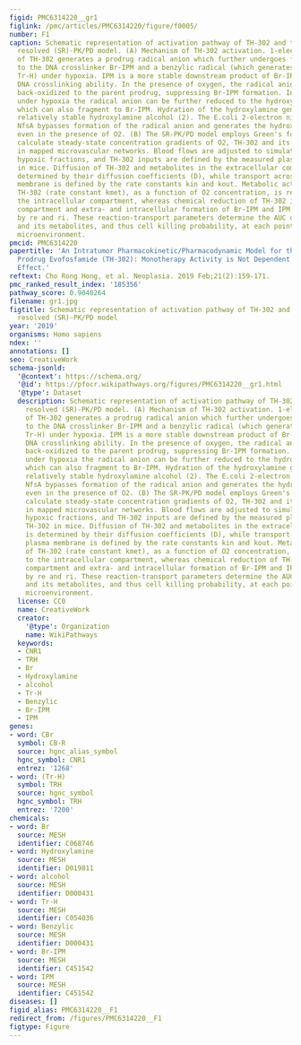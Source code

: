 ```yaml
---
figid: PMC6314220__gr1
figlink: /pmc/articles/PMC6314220/figure/f0005/
number: F1
caption: Schematic representation of activation pathway of TH-302 and the spatially
  resolved (SR)-PK/PD model. (A) Mechanism of TH-302 activation. 1-electron reduction
  of TH-302 generates a prodrug radical anion which further undergoes fragmentation
  to the DNA crosslinker Br-IPM and a benzylic radical (which generates ‘Trigger-H';
  Tr-H) under hypoxia. IPM is a more stable downstream product of Br-IPM that retains
  DNA crosslinking ability. In the presence of oxygen, the radical anion is rapidly
  back-oxidized to the parent prodrug, suppressing Br-IPM formation. In addition,
  under hypoxia the radical anion can be further reduced to the hydroxylamine (1),
  which can also fragment to Br-IPM. Hydration of the hydroxylamine generates the
  relatively stable hydroxylamine alcohol (2). The E.coli 2-electron nitroreductase
  NfsA bypasses formation of the radical anion and generates the hydroxylamine (1)
  even in the presence of O2. (B) The SR-PK/PD model employs Green's functions to
  calculate steady-state concentration gradients of O2, TH-302 and its metabolites
  in mapped microvascular networks. Blood flows are adjusted to simulate observed
  hypoxic fractions, and TH-302 inputs are defined by the measured plasma PK of TH-302
  in mice. Diffusion of TH-302 and metabolites in the extracellular compartment is
  determined by their diffusion coefficients (D), while transport across the plasma
  membrane is defined by the rate constants kin and kout. Metabolic activation of
  TH-302 (rate constant kmet), as a function of O2 concentration, is restricted to
  the intracellular compartment, whereas chemical reduction of TH-302 in extracellular
  compartment and extra- and intracellular formation of Br-IPM and IPM are defined
  by re and ri. These reaction-transport parameters determine the AUC of the prodrug
  and its metabolites, and thus cell killing probability, at each point of the tumor
  microenvironment.
pmcid: PMC6314220
papertitle: 'An Intratumor Pharmacokinetic/Pharmacodynamic Model for the Hypoxia-Activated
  Prodrug Evofosfamide (TH-302): Monotherapy Activity is Not Dependent on a Bystander
  Effect.'
reftext: Cho Rong Hong, et al. Neoplasia. 2019 Feb;21(2):159-171.
pmc_ranked_result_index: '185356'
pathway_score: 0.9040264
filename: gr1.jpg
figtitle: Schematic representation of activation pathway of TH-302 and the spatially
  resolved (SR)-PK/PD model
year: '2019'
organisms: Homo sapiens
ndex: ''
annotations: []
seo: CreativeWork
schema-jsonld:
  '@context': https://schema.org/
  '@id': https://pfocr.wikipathways.org/figures/PMC6314220__gr1.html
  '@type': Dataset
  description: Schematic representation of activation pathway of TH-302 and the spatially
    resolved (SR)-PK/PD model. (A) Mechanism of TH-302 activation. 1-electron reduction
    of TH-302 generates a prodrug radical anion which further undergoes fragmentation
    to the DNA crosslinker Br-IPM and a benzylic radical (which generates ‘Trigger-H';
    Tr-H) under hypoxia. IPM is a more stable downstream product of Br-IPM that retains
    DNA crosslinking ability. In the presence of oxygen, the radical anion is rapidly
    back-oxidized to the parent prodrug, suppressing Br-IPM formation. In addition,
    under hypoxia the radical anion can be further reduced to the hydroxylamine (1),
    which can also fragment to Br-IPM. Hydration of the hydroxylamine generates the
    relatively stable hydroxylamine alcohol (2). The E.coli 2-electron nitroreductase
    NfsA bypasses formation of the radical anion and generates the hydroxylamine (1)
    even in the presence of O2. (B) The SR-PK/PD model employs Green's functions to
    calculate steady-state concentration gradients of O2, TH-302 and its metabolites
    in mapped microvascular networks. Blood flows are adjusted to simulate observed
    hypoxic fractions, and TH-302 inputs are defined by the measured plasma PK of
    TH-302 in mice. Diffusion of TH-302 and metabolites in the extracellular compartment
    is determined by their diffusion coefficients (D), while transport across the
    plasma membrane is defined by the rate constants kin and kout. Metabolic activation
    of TH-302 (rate constant kmet), as a function of O2 concentration, is restricted
    to the intracellular compartment, whereas chemical reduction of TH-302 in extracellular
    compartment and extra- and intracellular formation of Br-IPM and IPM are defined
    by re and ri. These reaction-transport parameters determine the AUC of the prodrug
    and its metabolites, and thus cell killing probability, at each point of the tumor
    microenvironment.
  license: CC0
  name: CreativeWork
  creator:
    '@type': Organization
    name: WikiPathways
  keywords:
  - CNR1
  - TRH
  - Br
  - Hydroxylamine
  - alcohol
  - Tr-H
  - Benzylic
  - Br-IPM
  - IPM
genes:
- word: CBr
  symbol: CB-R
  source: hgnc_alias_symbol
  hgnc_symbol: CNR1
  entrez: '1268'
- word: (Tr-H)
  symbol: TRH
  source: hgnc_symbol
  hgnc_symbol: TRH
  entrez: '7200'
chemicals:
- word: Br
  source: MESH
  identifier: C068746
- word: Hydroxylamine
  source: MESH
  identifier: D019811
- word: alcohol
  source: MESH
  identifier: D000431
- word: Tr-H
  source: MESH
  identifier: C054036
- word: Benzylic
  source: MESH
  identifier: D000431
- word: Br-IPM
  source: MESH
  identifier: C451542
- word: IPM
  source: MESH
  identifier: C451542
diseases: []
figid_alias: PMC6314220__F1
redirect_from: /figures/PMC6314220__F1
figtype: Figure
---
```

